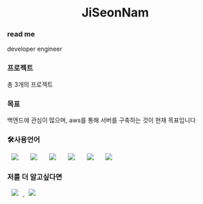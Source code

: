 <h1 align="center"> JiSeonNam</h1>

<h3>read me</h3>
developer engineer

<h3>프로젝트</h3>
총 3개의 프로젝트

<h3>목표</h3>
백엔드에 관심이 많으며, aws를 통해 서버를 구축하는 것이 현재 목표입니다

<h3>🛠사용언어</h3>
<div>
<img src="https://img.shields.io/badge/Java-007396?style=flat-square&logo=Java&logoColor=white" style="height : auto; margin-left : 10px; margin-right : 10px;"/></a>&nbsp;
<img src="https://img.shields.io/badge/SpringFramework-6DB33F?style=flat-square&logo=Spring&logoColor=white" style="height : auto; margin-left : 10px; margin-right : 10px;"/></a>&nbsp;
<img src="https://img.shields.io/badge/MySQL-4479A1?style=flat-square&logo=MySQL&logoColor=white" style="height : auto; margin-left : 10px; margin-right : 10px;"/></a>&nbsp;
<img src="https://img.shields.io/badge/HTML5-E34F26?style=flat-square&logo=HTML5&logoColor=white" style="height : auto; margin-left : 10px; margin-right : 10px;"/></a>&nbsp;
<img src="https://img.shields.io/badge/CSS3-1572B6?style=flat-square&logo=CSS3&logoColor=white" style="height : auto; margin-left : 10px; margin-right : 10px;"/></a>&nbsp;
<img src="https://img.shields.io/badge/JavaScript-F7DF1E?style=flat-square&logo=JavaScript&logoColor=white" style="height : auto; margin-left : 10px; margin-right : 10px;"/></a>&nbsp;
</div>

<h3>저를 더 알고싶다면</h3>
<a href="https://velog.io/hyejinworld">
    <img src="http://img.shields.io/badge/Tech Blog-00D182?style=flat&logo=Emby&logoColor=white&link=https://velog.io/@hyejinworld"
        style="height : auto; margin-left : 10px; margin-right : 10px;"/>
</a>
<a href="https://test@gmail.com">
    <img src="http://img.shields.io/badge/Gmail-EA4335?style=flat&logo=Gmail&logoColor=white&link=https://test@gmail.com"
        style="height : auto; margin-left : 10px; margin-right : 10px;"/>
</a>
